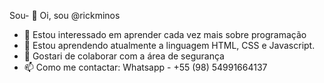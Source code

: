 Sou- 👋 Oi, sou @rickminos
- 👀 Estou interessado em aprender cada vez mais sobre programação
- 🌱 Estou aprendendo atualmente a linguagem HTML, CSS e Javascript.
- 💞️ Gostari de colaborar com a área de segurança 
- 📫 Como me contactar: Whatsapp - +55 (98) 54991664137

<!---
rickminos/rickminos is a ✨ special ✨ repository because its `README.md` (this file) appears on your GitHub profile.
You can click the Preview link to take a look at your changes.
--->
